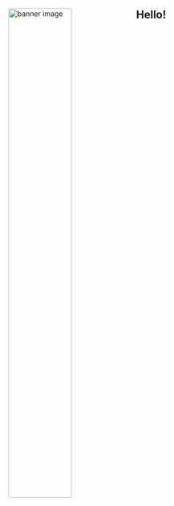 <div>
  <img width="50%" align="left" alt="banner image" src="https://user-images.githubusercontent.com/84878518/140261933-070a1878-ebf9-4365-849c-01c6439c59cc.png">
  <h2>Hello!</h2>
  <p></p>
 </div>
